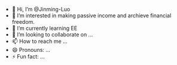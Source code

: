 - 👋 Hi, I’m @Jinming-Luo
- 👀 I’m interested in making passive income and archieve financial freedom.
- 🌱 I’m currently learning EE
- 💞️ I’m looking to collaborate on ...
- 📫 How to reach me ...
- 😄 Pronouns: ...
- ⚡ Fun fact: ...

<!---
Jinming-Luo/Jinming-Luo is a ✨ special ✨ repository because its `README.md` (this file) appears on your GitHub profile.
You can click the Preview link to take a look at your changes.
--->
